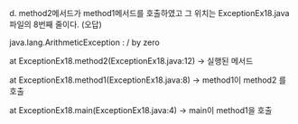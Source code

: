 d. method2메서드가 method1메서드를 호출하였고 그 위치는 ExceptionEx18.java파일의 8번째 줄이다. (오답)

java.lang.ArithmeticException : / by zero 

at ExceptionEx18.method2(ExceptionEx18.java:12)  -> 실행된 메서드

at ExceptionEx18.method1(ExceptionEx18.java:8) -> method1이 method2 를 호출

at ExceptionEx18.main(ExceptionEx18.java:4) -> main이 method1을 호출

